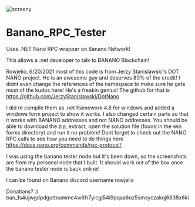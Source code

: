 ![screeny](https://user-images.githubusercontent.com/52114506/122704146-ebf15d80-d207-11eb-8f8a-db81dca5beab.png)
# Banano_RPC_Tester

Uses .NET Nano RPC wrapper on Banano Network!

This allows a .net developer to talk to BANANO Blockchain!

Rowjelio, 6/20/2021
most of this code is from Jerzy Stanislawski's DOT NANO project. He is an awesome guy and deserves 80% of the credit! I didnt even change the references of the namespace to make sure he gets most of the kudos here! He's a freakin genius! The github for that is 
https://github.com/JerzyStanislawski/DotNano

I did re compile them as .net framework 4.8 for windows and added a windows form project to show it works. I also changed certain parts so that it works with BANANO addresses and not NANO addresses. You should be able to download the zip, extract, open the solution file (found in the win forms directory) and run it no problem!
Dont forget to check out the NANO RPC calls to see how you need to do things here
https://docs.nano.org/commands/rpc-protocol/

I was using the banano tester node but it's been down, so the screenshots are from my personal node that I built. It should work out of the box once the banano tester node is back online!

I can be found on Banano discord username rowjelio

Donations? :)
ban_1s4ujwgdpdguttoumme4w6fr7yicgj54i9pqaa6oz5smsyczakqj6838x6ki
